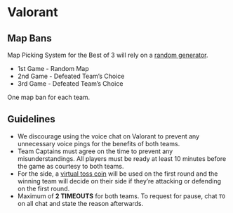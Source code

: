 # Valorant

## Map Bans
Map Picking System for the Best of 3 will rely on a [random generator](https://www.mapban.gg/en/ban/valorant/all). 

- 1st Game - Random Map
- 2nd Game - Defeated Team’s Choice
- 3rd Game - Defeated Team’s Choice

One map ban for each team.

## Guidelines
- We discourage using the voice chat on Valorant to prevent any unnecessary voice pings for the benefits of both teams.
- Team Captains must agree on the time to prevent any misunderstandings. All players must be ready at least 10 minutes before the game as courtesy to both teams.
- For the side, a [virtual toss coin](https://g.co/kgs/4p5JX4) will be used on the first round and the winning team will decide on their side if they’re attacking or defending on the first round.
- Maximum of **2 TIMEOUTS** for both teams. To request for pause, chat `TO` on all chat and state the reason afterwards.